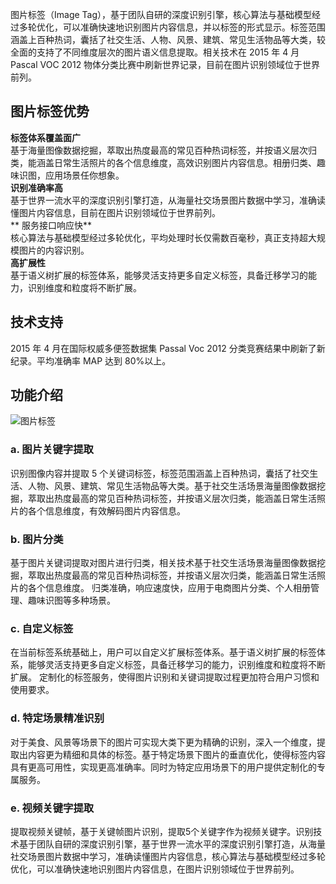 图片标签（Image Tag），基于团队自研的深度识别引擎，核心算法与基础模型经过多轮优化，可以准确快速地识别图片内容信息，并以标签的形式显示。标签范围涵盖上百种热词，囊括了社交生活、人物、风景、建筑、常见生活物品等大类，较全面的支持了不同维度层次的图片语义信息提取。相关技术在 2015 年 4 月 Pascal VOC 2012 物体分类比赛中刷新世界记录，目前在图片识别领域位于世界前列。

## 图片标签优势
**标签体系覆盖面广**</br>基于海量图像数据挖掘，萃取出热度最高的常见百种热词标签，并按语义层次归类，能涵盖日常生活照片的各个信息维度，高效识别图片内容信息。相册归类、趣味识图，应用场景任你想象。</br>**识别准确率高**</br>基于世界一流水平的深度识别引擎打造，从海量社交场景图片数据中学习，准确读懂图片内容信息，目前在图片识别领域位于世界前列。</br>** 服务接口响应快**</br>核心算法与基础模型经过多轮优化，平均处理时长仅需数百毫秒，真正支持超大规模图片的内容识别。</br>**高扩展性**</br>基于语义树扩展的标签体系，能够灵活支持更多自定义标签，具备迁移学习的能力，识别维度和粒度将不断扩展。
## 技术支持
2015 年 4 月在国际权威多便签数据集 Passal Voc 2012 分类竞赛结果中刷新了新纪录。平均准确率 MAP 达到 80%以上。
 
## 功能介绍
![图片标签](http://imgcache.tce.fsphere.cn/static/open.youtu.qq.com/content/img/introduce/image_identify/b_1%E5%9B%BE%E7%89%87%E5%86%85%E5%AE%B9%E8%AF%86%E5%88%AB.jpg)
### a. 图片关键字提取
识别图像内容并提取 5 个关键词标签，标签范围涵盖上百种热词，囊括了社交生活、人物、风景、建筑、常见生活物品等大类。基于社交生活场景海量图像数据挖掘，萃取出热度最高的常见百种热词标签，并按语义层次归类，能涵盖日常生活照片的各个信息维度，有效解码图片内容信息。
### b. 图片分类
基于图片关键词提取对图片进行归类，相关技术基于社交生活场景海量图像数据挖掘，萃取出热度最高的常见百种热词标签，并按语义层次归类，能涵盖日常生活照片的各个信息维度。
归类准确，响应速度快，应用于电商图片分类、个人相册管理、趣味识图等多种场景。
### c. 自定义标签
在当前标签系统基础上，用户可以自定义扩展标签体系。基于语义树扩展的标签体系，能够灵活支持更多自定义标签，具备迁移学习的能力，识别维度和粒度将不断扩展。
定制化的标签服务，使得图片识别和关键词提取过程更加符合用户习惯和使用要求。

### d. 特定场景精准识别
对于美食、风景等场景下的图片可实现大类下更为精确的识别，深入一个维度，提取出内容更为精细和具体的标签。基于特定场景下图片的垂直优化，使得标签内容具有更高可用性，实现更高准确率。同时为特定应用场景下的用户提供定制化的专属服务。

### e. 视频关键字提取
提取视频关键帧，基于关键帧图片识别，提取5个关键字作为视频关键字。识别技术基于团队自研的深度识别引擎，基于世界一流水平的深度识别引擎打造，从海量社交场景图片数据中学习，准确读懂图片内容信息，核心算法与基础模型经过多轮优化，可以准确快速地识别图片内容信息，在图片识别领域位于世界前列。
